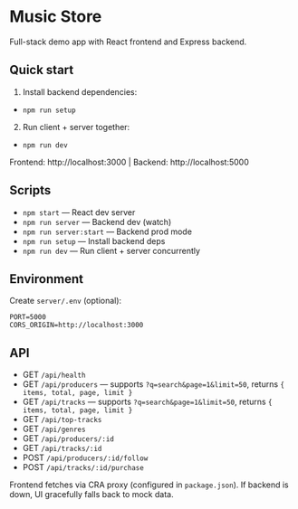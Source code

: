 # Music Store

Full-stack demo app with React frontend and Express backend.

## Quick start

1. Install backend dependencies:

- `npm run setup`

2. Run client + server together:

- `npm run dev`

Frontend: http://localhost:3000 | Backend: http://localhost:5000

## Scripts

- `npm start` — React dev server
- `npm run server` — Backend dev (watch)
- `npm run server:start` — Backend prod mode
- `npm run setup` — Install backend deps
- `npm run dev` — Run client + server concurrently

## Environment

Create `server/.env` (optional):

```
PORT=5000
CORS_ORIGIN=http://localhost:3000
```

## API

- GET `/api/health`
- GET `/api/producers` — supports `?q=search&page=1&limit=50`, returns `{ items, total, page, limit }`
- GET `/api/tracks` — supports `?q=search&page=1&limit=50`, returns `{ items, total, page, limit }`
- GET `/api/top-tracks`
- GET `/api/genres`
- GET `/api/producers/:id`
- GET `/api/tracks/:id`
- POST `/api/producers/:id/follow`
- POST `/api/tracks/:id/purchase`

Frontend fetches via CRA proxy (configured in `package.json`). If backend is down, UI gracefully falls back to mock data.
